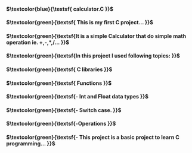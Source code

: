 #### $\textcolor{blue}{\textsf{ calculator.C  }}$   
#### $\textcolor{green}{\textsf{ This is my first C project...  }}$ 
#### $\textcolor{green}{\textsf{It is a simple Calculator that do simple math operation ie. +,-,*,/...  }}$    
#### $\textcolor{green}{\textsf{In this project I used following topics:  }}$  
#### $\textcolor{green}{\textsf{ C libraries  }}$ 
#### $\textcolor{green}{\textsf{ Functions  }}$ 
#### $\textcolor{green}{\textsf{- Int and Float data types }}$     
#### $\textcolor{green}{\textsf{- Switch case.  }}$  
#### $\textcolor{green}{\textsf{-Operations  }}$ 
#### $\textcolor{green}{\textsf{- This project is a basic project to learn C programming...  }}$ 
